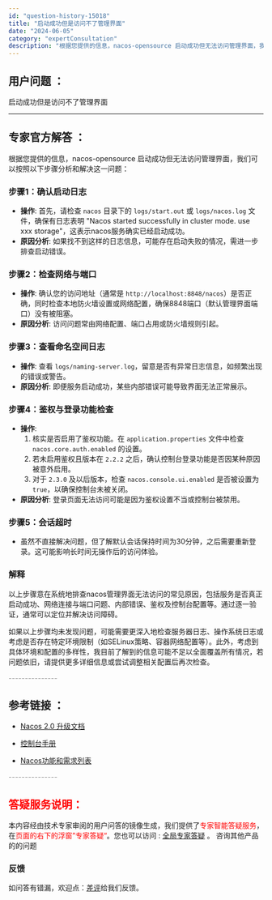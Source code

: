 ```yaml
---
id: "question-history-15018"
title: "启动成功但是访问不了管理界面"
date: "2024-06-05"
category: "expertConsultation"
description: "根据您提供的信息，nacos-opensource 启动成功但无法访问管理界面，我们可以按照以下步骤分析和解决这一问题：### 步骤1：确认启动日志- **操作**: 首先，请检查 `nacos` 目录下的 `logs/start.out` 或 `logs/nacos.log` 文件，确保有日志表明"
---
```


## 用户问题 ： 
 启动成功但是访问不了管理界面  

---------------
## 专家官方解答 ：

根据您提供的信息，nacos-opensource 启动成功但无法访问管理界面，我们可以按照以下步骤分析和解决这一问题：

### 步骤1：确认启动日志
- **操作**: 首先，请检查 `nacos` 目录下的 `logs/start.out` 或 `logs/nacos.log` 文件，确保有日志表明 "Nacos started successfully in cluster mode. use xxx storage"，这表示nacos服务确实已经启动成功。
- **原因分析**: 如果找不到这样的日志信息，可能存在启动失败的情况，需进一步排查启动错误。

### 步骤2：检查网络与端口
- **操作**: 确认您的访问地址（通常是 `http://localhost:8848/nacos`）是否正确，同时检查本地防火墙设置或网络配置，确保8848端口（默认管理界面端口）没有被阻塞。
- **原因分析**: 访问问题常由网络配置、端口占用或防火墙规则引起。

### 步骤3：查看命名空间日志
- **操作**: 查看 `logs/naming-server.log`，留意是否有异常日志信息，如频繁出现的错误或警告。
- **原因分析**: 即便服务启动成功，某些内部错误可能导致界面无法正常展示。

### 步骤4：鉴权与登录功能检查
- **操作**:
  1. 核实是否启用了鉴权功能。在 `application.properties` 文件中检查 `nacos.core.auth.enabled` 的设置。
  2. 若未启用鉴权且版本在 `2.2.2` 之后，确认控制台登录功能是否因某种原因被意外启用。
  3. 对于 `2.3.0` 及以后版本，检查 `nacos.console.ui.enabled` 是否被设置为 `true`，以确保控制台未被关闭。
- **原因分析**: 登录页面无法访问可能是因为鉴权设置不当或控制台被禁用。

### 步骤5：会话超时
- 虽然不直接解决问题，但了解默认会话保持时间为30分钟，之后需要重新登录。这可能影响长时间无操作后的访问体验。

### 解释
以上步骤意在系统地排查nacos管理界面无法访问的常见原因，包括服务是否真正启动成功、网络连接与端口问题、内部错误、鉴权及控制台配置等。通过逐一验证，通常可以定位并解决访问障碍。

如果以上步骤均未发现问题，可能需要更深入地检查服务器日志、操作系统日志或考虑是否存在特定环境限制（如SELinux策略、容器网络配置等）。此外，考虑到具体环境和配置的多样性，我目前了解到的信息可能不足以全面覆盖所有情况，若问题依旧，请提供更多详细信息或尝试调整相关配置后再次检查。


<font color="#949494">---------------</font> 


## 参考链接 ：

* [Nacos 2.0 升级文档](https://nacos.io/docs/latest/upgrading/200-upgrading)
 
 * [控制台手册](https://nacos.io/docs/latest/guide/admin/console-guide)
 
 * [Nacos功能和需求列表](https://nacos.io/docs/latest/archive/feature-list)


 <font color="#949494">---------------</font> 
 


## <font color="#FF0000">答疑服务说明：</font> 

本内容经由技术专家审阅的用户问答的镜像生成，我们提供了<font color="#FF0000">专家智能答疑服务</font>，在<font color="#FF0000">页面的右下的浮窗”专家答疑“</font>。您也可以访问 : [全局专家答疑](https://answer.opensource.alibaba.com/docs/intro) 。 咨询其他产品的的问题

### 反馈
如问答有错漏，欢迎点：[差评](https://ai.nacos.io/user/feedbackByEnhancerGradePOJOID?enhancerGradePOJOId=15071)给我们反馈。

